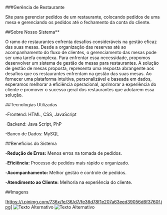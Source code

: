 ###Gerência de Restaurante

Site para gerenciar pedidos de um restaurante, colocando pedidos de uma mesa e gerenciando os pedidos até o fechamento da conta do cliente.

##Sobre Nosso Sistema**

O ramo de restaurantes enfrenta desafios consideráveis na gestão eficaz das suas mesas. Desde a organização das reservas até ao acompanhamento do fluxo de clientes, o gerenciamento das mesas pode ser uma tarefa complexa. Para enfrentar essa necessidade, propomos desenvolver um sistema de gestão de mesas para restaurantes.
A solução de gestão de mesas proposta, representa uma resposta abrangente aos desafios que os restaurantes enfrentam na gestão das suas mesas. Ao fornecer uma plataforma intuitiva, personalizável e baseada em dados, esperamos melhorar a eficiência operacional, aprimorar a experiência do cliente e promover o sucesso geral dos restaurantes que adotarem essa solução.

##Tecnologias Utilizadas

-Frontend: HTML, CSS, JavaScript

-Backend: Java Script, PhP

-Banco de Dados: MySQL

##Benefícios do Sistema

-**Redução de Erros:** Menos erros na tomada de pedidos.

-**Eficiência:** Processo de pedidos mais rápido e organizado.

-**Acompanhamento:** Melhor gestão e controle de pedidos.

-**Atendimento ao Cliente:** Melhoria na experiência do cliente.

##Imagens

[https://i.pinimg.com/736x/fe/36/d7/fe36d78f1e207a63eed39056d6f3760f.jpg]
<img src="https://i.pinimg.com/736x/fe/36/d7/fe36d78f1e207a63eed39056d6f3760f.jpg" alt="Texto Alternativo">
<img src="https://i.pinimg.com/736x/fe/36/d7/fe36d78f1e207a63eed39056d6f3760f.jpg" alt="Texto Alternativo">
